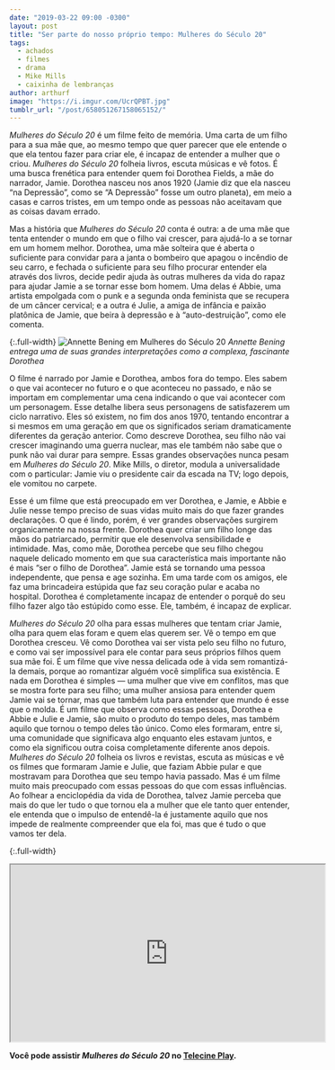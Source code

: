 ```yaml
---
date: "2019-03-22 09:00 -0300"
layout: post
title: "Ser parte do nosso próprio tempo: Mulheres do Século 20"
tags:
  - achados
  - filmes
  - drama
  - Mike Mills
  - caixinha de lembranças
author: arthurf
image: "https://i.imgur.com/UcrQPBT.jpg"
tumblr_url: "/post/658051267158065152/"
---
```


_Mulheres do Século 20_ é um filme feito de memória. Uma carta de um filho para a sua mãe que, ao mesmo tempo que quer parecer que ele entende o que ela tentou fazer para criar ele, é incapaz de entender a mulher que o criou. _Mulheres do Século 20_ folheia livros, escuta músicas e vê fotos. É uma busca frenética para entender quem foi Dorothea Fields, a mãe do narrador, Jamie. Dorothea nasceu nos anos 1920 (Jamie diz que ela nasceu “na Depressão”, como se “A Depressão” fosse um outro planeta), em meio a casas e carros tristes, em um tempo onde as pessoas não aceitavam que as coisas davam errado.

Mas a história que _Mulheres do Século 20_ conta é outra: a de uma mãe que tenta entender o mundo em que o filho vai crescer, para ajudá-lo a se tornar em um homem melhor. Dorothea, uma mãe solteira que é aberta o suficiente para convidar para a janta o bombeiro que apagou o incêndio de seu carro, e fechada o suficiente para seu filho procurar entender ela através dos livros, decide pedir ajuda às outras mulheres da vida do rapaz para ajudar Jamie a se tornar esse bom homem. Uma delas é Abbie, uma artista empolgada com o punk e a segunda onda feminista que se recupera de um câncer cervical; e a outra é Julie, a amiga de infância e paixão platônica de Jamie, que beira à depressão e à “auto-destruição”, como ele comenta.

{:.full-width}
![Annette Bening em Mulheres do Século 20](https://i.imgur.com/yssLlUG.png)
_Annette Bening entrega uma de suas grandes interpretações como a complexa, fascinante Dorothea_

O filme é narrado por Jamie e Dorothea, ambos fora do tempo. Eles sabem o que vai acontecer no futuro e o que aconteceu no passado, e não se importam em complementar uma cena indicando o que vai acontecer com um personagem. Esse detalhe libera seus personagens de satisfazerem um ciclo narrativo. Eles só existem, no fim dos anos 1970, tentando encontrar a si mesmos em uma geração em que os significados seriam dramaticamente diferentes da geração anterior. Como descreve Dorothea, seu filho não vai crescer imaginando uma guerra nuclear, mas ele também não sabe que o punk não vai durar para sempre. Essas grandes observações nunca pesam em _Mulheres do Século 20_. Mike Mills, o diretor, modula a universalidade com o particular: Jamie viu o presidente cair da escada na TV; logo depois, ele vomitou no carpete.

Esse é um filme que está preocupado em ver Dorothea, e Jamie, e Abbie e Julie nesse tempo preciso de suas vidas muito mais do que fazer grandes declarações. O que é lindo, porém, é ver grandes observações surgirem organicamente na nossa frente. Dorothea quer criar um filho longe das mãos do patriarcado, permitir que ele desenvolva sensibilidade e intimidade. Mas, como mãe, Dorothea percebe que seu filho chegou naquele delicado momento em que sua característica mais importante não é mais “ser o filho de Dorothea”. Jamie está se tornando uma pessoa independente, que pensa e age sozinha. Em uma tarde com os amigos, ele faz uma brincadeira estúpida que faz seu coração pular e acaba no hospital. Dorothea é completamente incapaz de entender o porquê do seu filho fazer algo tão estúpido como esse. Ele, também, é incapaz de explicar.

_Mulheres do Século 20_ olha para essas mulheres que tentam criar Jamie, olha para quem elas foram e quem elas querem ser. Vê o tempo em que Dorothea cresceu. Vê como Dorothea vai ser vista pelo seu filho no futuro, e como vai ser impossível para ele contar para seus próprios filhos quem sua mãe foi. É um filme que vive nessa delicada ode à vida sem romantizá-la demais, porque ao romantizar alguém você simplifica sua existência. E nada em Dorothea é simples — uma mulher que vive em conflitos, mas que se mostra forte para seu filho; uma mulher ansiosa para entender quem Jamie vai se tornar, mas que também luta para entender que mundo é esse que o molda. É um filme que observa como essas pessoas, Dorothea e Abbie e Julie e Jamie, são muito o produto do tempo deles, mas também aquilo que tornou o tempo deles tão único. Como eles formaram, entre si, uma comunidade que significava algo enquanto eles estavam juntos, e como ela significou outra coisa completamente diferente anos depois. _Mulheres do Século 20_ folheia os livros e revistas, escuta as músicas e vê os filmes que formaram Jamie e Julie, que faziam Abbie pular e que mostravam para Dorothea que seu tempo havia passado. Mas é um filme muito mais preocupado com essas pessoas do que com essas influências. Ao folhear a enciclopédia da vida de Dorothea, talvez Jamie perceba que mais do que ler tudo o que tornou ela a mulher que ele tanto quer entender, ele entenda que o impulso de entendê-la é justamente aquilo que nos impede de realmente compreender que ela foi, mas que é tudo o que vamos ter dela.

{:.full-width}

<iframe width="560" height="315" src="https://www.youtube-nocookie.com/embed/EVL3AYkDqQg"  allow="accelerometer; autoplay; encrypted-media; gyroscope; picture-in-picture" allowfullscreen></iframe>

**Você pode assistir _Mulheres do Século 20_ no [Telecine Play](https://www.telecineplay.com.br/filme/Mulheres_Do_Século_20_11145).**
